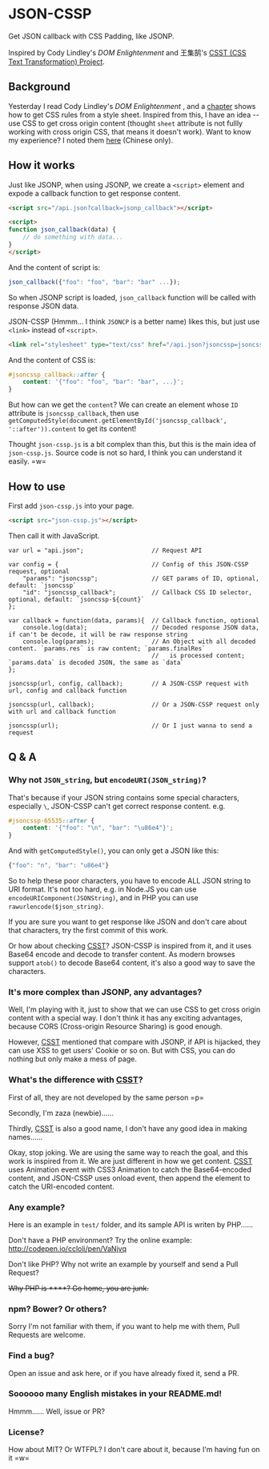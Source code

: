 JSON-CSSP
=======================

Get JSON callback with CSS Padding, like JSONP. 

Inspired by Cody Lindley's _DOM Enlightenment_ and 王集鹄's [CSST (CSS Text Transformation) Project](https://github.com/zswang/csst).


## Background

Yesterday I read Cody Lindley's _DOM Enlightenment_ , and a [chapter](http://www.domenlightenment.com/#9) shows how to get CSS rules from a style sheet. Inspired from this, I have an idea -- use CSS to get cross origin content (thought `sheet` attribute is not fullly working with cross origin CSS, that means it doesn't work). Want to know my experience? I noted them [here](http://ccloli.com/201605/get-cross-origin-data-with-css/) (Chinese only).


## How it works

Just like JSONP, when using JSONP, we create a `<script>` element and expode a callback function to get response content.

```html
<script src="/api.json?callback=jsonp_callback"></script>

<script>
function json_callback(data) {
	// do something with data...
}
</script>
```

And the content of script is:
```js
json_callback({"foo": "foo", "bar": "bar" ...});
```

So when JSONP script is loaded, `json_callback` function will be called with response JSON data.

JSON-CSSP (Hmmm... I think `JSONCP` is a better name) likes this, but just use `<link>` instead of `<script>`.

```html
<link rel="stylesheet" type="text/css" href="/api.json?jsoncssp=jsoncssp_callback">
```

And the content of CSS is:
```css
#jsoncssp_callback::after {
	content: '{"foo": "foo", "bar": "bar", ...}';
}
```

But how can we get the `content`? We can create an element whose `ID` attribute is `jsoncssp_callback`, then use `getComputedStyle(document.getElementById('jsoncssp_callback', '::after')).content` to get its content!

Thought `json-cssp.js` is a bit complex than this, but this is the main idea of `json-cssp.js`. Source code is not so hard, I think you can understand it easily. =w=


## How to use

First add `json-cssp.js` into your page.

```html
<script src="json-cssp.js"></script>
```

Then call it with JavaScript.

```script
var url = "api.json";					// Request API

var config = {							// Config of this JSON-CSSP request, optional
	"params": "jsoncssp";				// GET params of ID, optional, default: `jsoncssp`
	"id": "jsoncssp_callback";			// Callback CSS ID selector, optional, default: `jsoncssp-${count}`
};

var callback = function(data, params){	// Callback function, optional
	console.log(data);					// Decoded response JSON data, if can't be decode, it will be raw response string
	console.log(params);				// An Object with all decoded content. `params.res` is raw content; `params.finalRes` 
										//   is processed content; `params.data` is decoded JSON, the same as `data`
};

jsoncssp(url, config, callback);		// A JSON-CSSP request with url, config and callback function

jsoncssp(url, callback);				// Or a JSON-CSSP request only with url and callback function

jsoncssp(url);							// Or I just wanna to send a request
```


## Q & A

### Why not `JSON_string`, but `encodeURI(JSON_string)`?

That's because if your JSON string contains some special characters, especially `\`, JSON-CSSP can't get correct response content. e.g.

```css
#jsoncssp-65535::after {
	content: '{"foo": "\n", "bar": "\u86e4"}';
}
```

And with `getComputedStyle()`, you can only get a JSON like this:
```js
{"foo": "n", "bar": "u86e4"}
```

So to help these poor characters, you have to encode ALL JSON string to URI format. It's not too hard, e.g. in Node.JS you can use `encodeURIComponent(JSONString)`, and in PHP you can use `rawurlencode($json_string)`.

If you are sure you want to get response like JSON and don't care about that characters, try the first commit of this work.

Or how about checking [CSST](https://github.com/zswang/csst)? JSON-CSSP is inspired from it, and it uses Base64 encode and decode to transfer content. As modern browses support `atob()` to decode Base64 content, it's also a good way to save the characters.

### It's more complex than JSONP, any advantages?

Well, I'm playing with it, just to show that we can use CSS to get cross origin content with a special way. I don't think it has any exciting advantages, because CORS (Cross-origin Resource Sharing) is good enough. 

However, [CSST](https://github.com/zswang/csst) mentioned that compare with JSONP, if API is hijacked, they can use XSS to get users' Cookie or so on. But with CSS, you can do nothing but only make a mess of page.

### What's the difference with [CSST](https://github.com/zswang/csst)?

First of all, they are not developed by the same person =p=

Secondly, I'm zaza (newbie)......

Thirdly, [CSST](https://github.com/zswang/csst) is also a good name, I don't have any good idea in making names......

Okay, stop joking. We are using the same way to reach the goal, and this work is inspired from it. We are just different in how we get content. [CSST](https://github.com/zswang/csst) uses Animation event with CSS3 Animation to catch the Base64-encoded content, and JSON-CSSP uses onload event, then append the element to catch the URI-encoded content.

### Any example?

Here is an example in `test/` folder, and its sample API is writen by PHP......

Don't have a PHP environment? Try the online example: http://codepen.io/ccloli/pen/VaNjvq

Don't like PHP? Why not write an example by yourself and send a Pull Request?

~~Why PHP is ****? Go home, you are junk.~~

### npm? Bower? Or others?

Sorry I'm not familiar with them, if you want to help me with them, Pull Requests are welcome.

### Find a bug?

Open an issue and ask here, or if you have already fixed it, send a PR.

### Soooooo many English mistakes in your README.md!

Hmmm...... Well, issue or PR?

### License?

How about MIT? Or WTFPL? I don't care about it, because I'm having fun on it =w=